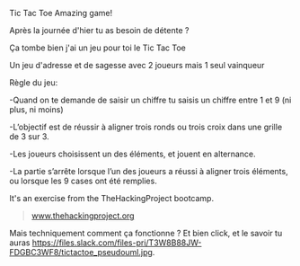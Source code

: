 Tic Tac Toe Amazing game!

Après la journée d'hier tu as besoin de détente ?

Ça tombe bien j'ai un jeu pour toi le Tic Tac Toe

Un jeu d'adresse et de sagesse avec 2 joueurs mais 1 seul vainqueur

Règle du jeu: 

-Quand on te demande de saisir un chiffre tu saisis un chiffre entre 1 et 9 (ni plus, ni moins) 

-L’objectif est de réussir à aligner trois ronds ou trois croix dans une grille de 3 sur 3.

-Les joueurs choisissent un des éléments, et jouent en alternance.

-La partie s’arrête lorsque l’un des joueurs a réussi à aligner trois éléments, ou lorsque les 9 cases ont été remplies.

It's an exercise from the TheHackingProject bootcamp.
> www.thehackingproject.org

Mais techniquement comment ça fonctionne ? Et bien click, et le savoir tu auras https://files.slack.com/files-pri/T3W8B88JW-FDGBC3WF8/tictactoe_pseudouml.jpg.
